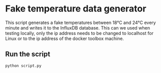# Fake temperature data generator

This script generates a fake temperatures between 18°C and 24°C every minute and writes it to the InfluxDB database. This can we used when testing locally, only the ip address needs to be changed to localhost for Linux or to the ip address of the docker toolbox machine.

## Run the script

```
python script.py
```